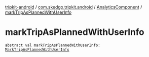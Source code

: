 [tripkit-android](../../index.md) / [com.skedgo.tripkit.android](../index.md) / [AnalyticsComponent](index.md) / [markTripAsPlannedWithUserInfo](./mark-trip-as-planned-with-user-info.md)

# markTripAsPlannedWithUserInfo

`abstract val markTripAsPlannedWithUserInfo: `[`MarkTripAsPlannedWithUserInfo`](../../com.skedgo.tripkit.analytics/-mark-trip-as-planned-with-user-info/index.md)